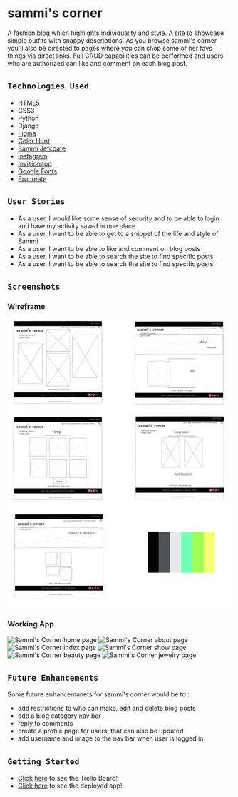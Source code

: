 # sammi's corner

A fashion blog which highlights individuality and style. A site to showcase simple outfits with snappy descriptions. As you browse sammi's corner you'll also be directed to pages where you can shop some of her favs things via direct links. Full CRUD capabilities can be performed and users who are authorized can like and comment on each blog post.

## `Technologies Used`

* HTML5
* CSS3
* Python
* Django
* [Figma](https://www.figma.com/files/user/979381893432674988?fuid=979381893432674988)
* [Color Hunt](https://colorhunt.co/)
* [Sammi Jefcoate](https://www.sammijefcoate.com/)
* [Instagram](https://www.instagram.com/sammijefcoate/)
* [Invisionapp](https://www.invisionapp.com/inside-design/design-resources/do/)
* [Google Fonts](https://fonts.google.com/) 
* [Procreate](https://procreate.art/)

## `User Stories`

* As a user, I would like some sense of security and to be able to login and have my activity saved in one place
* As a user, I want to be able to get to a snippet of the life and style of Sammi
* As a user, I want to be able to like and comment on blog posts
* As a user, I want to be able to search the site to find specific posts
* As a user, I want to be able to search the site to find specific posts
 
## `Screenshots`

### Wireframe
![Sammi's Corner wireframe](main_app/static/imgs/wireframe.png)

### Working App
![Sammi's Corner home page]()
![Sammi's Corner about page]()
![Sammi's Corner index page]()
![Sammi's Corner show page]()
![Sammi's Corner beauty page]()
![Sammi's Corner jewelry page]()  

## `Future Enhancements`
Some future enhancemanets for sammi's corner would be to :
* add restrictions to who can make, edit and delete blog posts 
* add a blog category nav bar
* reply to comments
* create a profile page for users, that can also be updated 
* add username and image to the nav bar when user is logged in

## `Getting Started`

* [Click here](https://trello.com/b/y1Dy21Kj/sammis-corner) to see the Trello Board!
* [Click here](https://fierce-inlet-90378.herokuapp.com/) to see the deployed app!